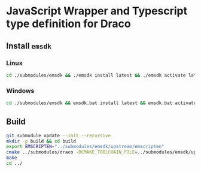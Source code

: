 # JavaScript Wrapper and Typescript type definition for Draco

## Install `emsdk`

### Linux

```sh
cd ./submodules/emsdk && ./emsdk install latest && ./emsdk activate latest && source ./emsdk_env.sh && cd ../../
```

### Windows

```sh
cd ./submodules/emsdk && emsdk.bat install latest && emsdk.bat activate latest && emsdk_env.bat && cd ../../
```

## Build

```sh
git submodule update --init --recursive
mkdir -p build && cd build
export EMSCRIPTEN="../submodules/emsdk/upstream/emscripten"
cmake ../submodules/draco -DCMAKE_TOOLCHAIN_FILE=../submodules/emsdk/upstream/emscripten/cmake/Modules/Platform/Emscripten.cmake -DDRACO_WASM=ON
make
cd ../
```